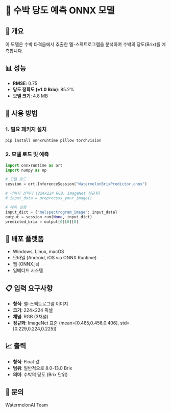 # 🍉 수박 당도 예측 ONNX 모델

## 📝 개요
이 모델은 수박 타격음에서 추출한 멜-스펙트로그램을 분석하여 수박의 당도(Brix)를 예측합니다.

## 📊 성능
- **RMSE**: 0.75
- **당도 정확도 (±1.0 Brix)**: 85.2%
- **모델 크기**: 4.8 MB

## 🚀 사용 방법

### 1. 필요 패키지 설치
```bash
pip install onnxruntime pillow torchvision
```

### 2. 모델 로드 및 예측
```python
import onnxruntime as ort
import numpy as np

# 모델 로드
session = ort.InferenceSession("WatermelonBrixPredictor.onnx")

# 이미지 전처리 (224x224 RGB, ImageNet 정규화)
# input_data = preprocess_your_image()

# 예측 실행
input_dict = {"melspectrogram_image": input_data}
output = session.run(None, input_dict)
predicted_brix = output[0][0][0]
```

## 📱 배포 플랫폼
- Windows, Linux, macOS
- 모바일 (Android, iOS via ONNX Runtime)
- 웹 (ONNX.js)
- 임베디드 시스템

## 📋 입력 요구사항
- **형식**: 멜-스펙트로그램 이미지
- **크기**: 224×224 픽셀
- **채널**: RGB (3채널)
- **정규화**: ImageNet 표준 (mean=[0.485,0.456,0.406], std=[0.229,0.224,0.225])

## 📈 출력
- **형식**: Float 값
- **범위**: 일반적으로 8.0-13.0 Brix
- **의미**: 수박의 당도 (Brix 단위)

## 📧 문의
WatermelonAI Team
